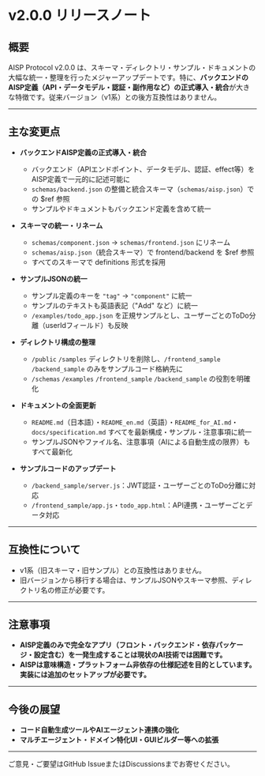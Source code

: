 # v2.0.0 リリースノート

## 概要
AISP Protocol v2.0.0 は、スキーマ・ディレクトリ・サンプル・ドキュメントの大幅な統一・整理を行ったメジャーアップデートです。特に、**バックエンドのAISP定義（API・データモデル・認証・副作用など）の正式導入・統合**が大きな特徴です。従来バージョン（v1系）との後方互換性はありません。

---

## 主な変更点

- **バックエンドAISP定義の正式導入・統合**
  - バックエンド（APIエンドポイント、データモデル、認証、effect等）をAISP定義で一元的に記述可能に
  - `schemas/backend.json` の整備と統合スキーマ（`schemas/aisp.json`）での $ref 参照
  - サンプルやドキュメントもバックエンド定義を含めて統一

- **スキーマの統一・リネーム**
  - `schemas/component.json` → `schemas/frontend.json` にリネーム
  - `schemas/aisp.json`（統合スキーマ）で frontend/backend を $ref 参照
  - すべてのスキーマで definitions 形式を採用

- **サンプルJSONの統一**
  - サンプル定義のキーを `"tag"` → `"component"` に統一
  - サンプルのテキストも英語表記（"Add" など）に統一
  - `/examples/todo_app.json` を正規サンプルとし、ユーザーごとのToDo分離（userIdフィールド）も反映

- **ディレクトリ構成の整理**
  - `/public` `/samples` ディレクトリを削除し、`/frontend_sample` `/backend_sample` のみをサンプルコード格納先に
  - `/schemas` `/examples` `/frontend_sample` `/backend_sample` の役割を明確化

- **ドキュメントの全面更新**
  - `README.md`（日本語）・`README_en.md`（英語）・`README_for_AI.md`・`docs/specification.md` すべてを最新構成・サンプル・注意事項に統一
  - サンプルJSONやファイル名、注意事項（AIによる自動生成の限界）もすべて最新化

- **サンプルコードのアップデート**
  - `/backend_sample/server.js`：JWT認証・ユーザーごとのToDo分離に対応
  - `/frontend_sample/app.js`・`todo_app.html`：API連携・ユーザーごとデータ対応

---

## 互換性について
- v1系（旧スキーマ・旧サンプル）との互換性はありません。
- 旧バージョンから移行する場合は、サンプルJSONやスキーマ参照、ディレクトリ名の修正が必要です。

---

## 注意事項
- **AISP定義のみで完全なアプリ（フロント・バックエンド・依存パッケージ・設定含む）を一発生成することは現状のAI技術では困難です。**
- **AISPは意味構造・プラットフォーム非依存の仕様記述を目的としています。実装には追加のセットアップが必要です。**

---

## 今後の展望
- **コード自動生成ツールやAIエージェント連携の強化**
- **マルチエージェント・ドメイン特化UI・GUIビルダー等への拡張**

---

ご意見・ご要望はGitHub IssueまたはDiscussionsまでお寄せください。
